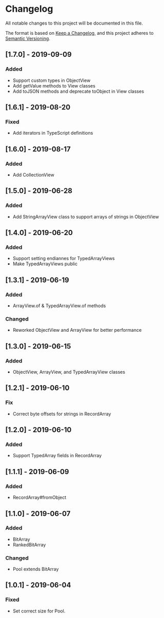 # Changelog
All notable changes to this project will be documented in this file.

The format is based on [Keep a Changelog](https://keepachangelog.com/en/1.0.0/),
and this project adheres to [Semantic Versioning](https://semver.org/spec/v2.0.0.html).

## [1.7.0] - 2019-09-09
### Added
- Support custom types in ObjectView
- Add getValue methods to View classes
- Add toJSON methods and deprecate toObject in View classes 

## [1.6.1] - 2019-08-20
### Fixed
- Add iterators in TypeScript definitions

## [1.6.0] - 2019-08-17
### Added
- Add CollectionView

## [1.5.0] - 2019-06-28
### Added
- Add StringArrayView class to support arrays of strings in ObjectView

## [1.4.0] - 2019-06-20
### Added
- Support setting endiannes for TypedArrayViews
- Make TypedArrayViews public

## [1.3.1] - 2019-06-19
### Added
- ArrayView.of & TypedArrayView.of methods

### Changed
- Reworked ObjectView and ArrayView for better performance

## [1.3.0] - 2019-06-15
### Added
- ObjectView, ArrayView, and TypedArrayView classes

## [1.2.1] - 2019-06-10
### Fix
- Correct byte offsets for strings in RecordArray

## [1.2.0] - 2019-06-10
### Added
- Support TypedArray fields in RecordArray

## [1.1.1] - 2019-06-09
### Added
- RecordArray#fromObject

## [1.1.0] - 2019-06-07
### Added
- BitArray
- RankedBitArray

### Changed
- Pool extends BitArray

## [1.0.1] - 2019-06-04
### Fixed
- Set correct size for Pool.